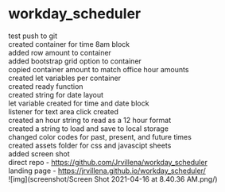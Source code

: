 # workday_scheduler<br>
test push to git<br>
created container for time 8am block<br>
added row amount to container<br>
added bootstrap grid option to container<br>
copied container amount to match office hour amounts<br>
created let variables per container<br>
created ready function<br>
created string for date layout<br>
let variable created for time and date block <br>
listener for text area click created<br>
created an hour string to read as a 12 hour format<br>
created a string to load and save to local storage<br>
changed color codes for past, present, and future times<br>
created assets folder for css and javascipt sheets<br>
added screen shot<br>
direct repo - https://github.com/Jrvillena/workday_scheduler<br>
landing page - https://jrvillena.github.io/workday_scheduler/<br>
![img](screenshot/Screen Shot 2021-04-16 at 8.40.36 AM.png/)